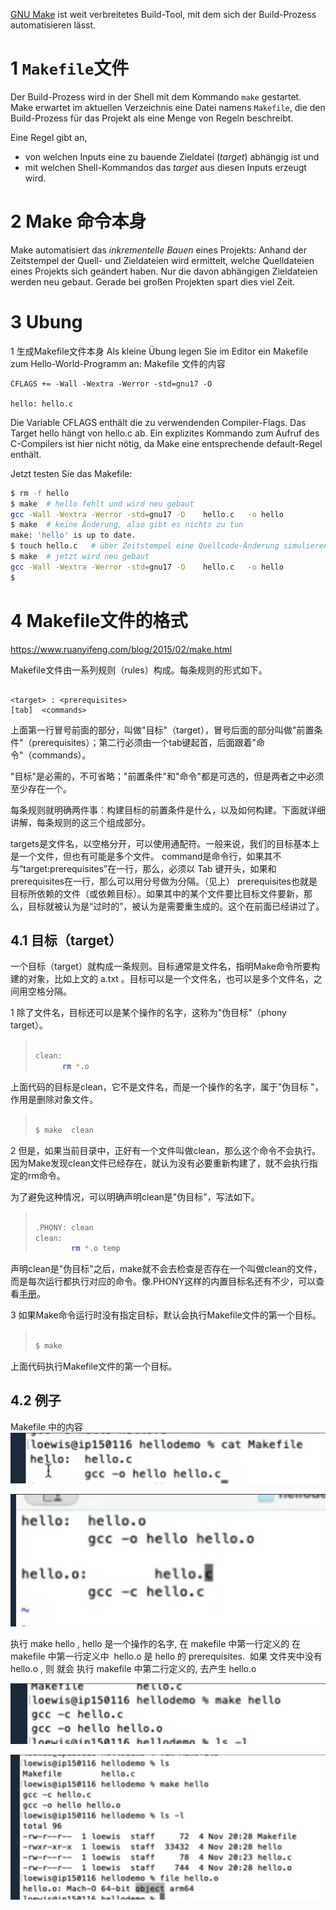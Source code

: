 
[GNU Make](https://www.gnu.org/software/make/) ist weit verbreitetes Build-Tool, mit dem sich der Build-Prozess automatisieren lässt.

# 1 `Makefile`文件 
Der Build-Prozess wird in der Shell mit dem Kommando `make` gestartet. Make erwartet im aktuellen Verzeichnis eine Datei namens `Makefile`, die den Build-Prozess für das Projekt als eine Menge von Regeln beschreibt. 

Eine Regel gibt an,
- von welchen Inputs eine zu bauende Zieldatei (_target_) abhängig ist und
- mit welchen Shell-Kommandos das _target_ aus diesen Inputs erzeugt wird.


# 2 Make 命令本身 
Make automatisiert das _inkrementelle Bauen_ eines Projekts: Anhand der Zeitstempel der Quell- und Zieldateien wird ermittelt, welche Quelldateien eines Projekts sich geändert haben. Nur die davon abhängigen Zieldateien werden neu gebaut. Gerade bei großen Projekten spart dies viel Zeit.


# 3 Ubung

1 生成Makefile文件本身
Als kleine Übung legen Sie im Editor ein Makefile zum Hello-World-Programm an:
Makefile 文件的内容
```
CFLAGS += -Wall -Wextra -Werror -std=gnu17 -O 

hello: hello.c
```

Die Variable CFLAGS enthält die zu verwendenden Compiler-Flags.
Das Target hello hängt von hello.c ab. Ein explizites Kommando zum Aufruf des C-Compilers ist hier nicht nötig, da Make eine entsprechende default-Regel enthält.


Jetzt testen Sie das Makefile:
```sh
$ rm -f hello
$ make  # hello fehlt und wird neu gebaut
gcc -Wall -Wextra -Werror -std=gnu17 -O    hello.c   -o hello
$ make  # keine Änderung, also gibt es nichts zu tun
make: 'hello' is up to date.
$ touch hello.c   # über Zeitstempel eine Quellcode-Änderung simulieren
$ make  # jetzt wird neu gebaut
gcc -Wall -Wextra -Werror -std=gnu17 -O    hello.c   -o hello
$
```



# 4 Makefile文件的格式
https://www.ruanyifeng.com/blog/2015/02/make.html


Makefile文件由一系列规则（rules）构成。每条规则的形式如下。

```

<target> : <prerequisites> 
[tab]  <commands>

```

上面第一行冒号前面的部分，叫做"目标"（target），冒号后面的部分叫做"前置条件"（prerequisites）；第二行必须由一个tab键起首，后面跟着"命令"（commands）。

"目标"是必需的，不可省略；"前置条件"和"命令"都是可选的，但是两者之中必须至少存在一个。

每条规则就明确两件事：构建目标的前置条件是什么，以及如何构建。下面就详细讲解，每条规则的这三个组成部分。

targets是文件名，以空格分开，可以使用通配符。一般来说，我们的目标基本上是一个文件，但也有可能是多个文件。
command是命令行，如果其不与“target:prerequisites”在一行，那么，必须以 Tab 键开头，如果和prerequisites在一行，那么可以用分号做为分隔。（见上）
prerequisites也就是目标所依赖的文件（或依赖目标）。如果其中的某个文件要比目标文件要新，那么，目标就被认为是“过时的”，被认为是需要重生成的。这个在前面已经讲过了。



## 4.1 目标（target）

一个目标（target）就构成一条规则。目标通常是文件名，指明Make命令所要构建的对象，比如上文的 a.txt 。目标可以是一个文件名，也可以是多个文件名，之间用空格分隔。


1 
除了文件名，目标还可以是某个操作的名字，这称为"伪目标"（phony target）。

> ```bash
> 
> clean:
>       rm *.o
> ```


上面代码的目标是clean，它不是文件名，而是一个操作的名字，属于"伪目标 "，作用是删除对象文件。

> ```bash
> 
> $ make  clean
> ```


2 
但是，如果当前目录中，正好有一个文件叫做clean，那么这个命令不会执行。因为Make发现clean文件已经存在，就认为没有必要重新构建了，就不会执行指定的rm命令。

为了避免这种情况，可以明确声明clean是"伪目标"，写法如下。

> ```bash
> 
> .PHONY: clean
> clean:
>         rm *.o temp
> ```

声明clean是"伪目标"之后，make就不会去检查是否存在一个叫做clean的文件，而是每次运行都执行对应的命令。像.PHONY这样的内置目标名还有不少，可以查看[手册](http://www.gnu.org/software/make/manual/html_node/Special-Targets.html#Special-Targets)。


3 
如果Make命令运行时没有指定目标，默认会执行Makefile文件的第一个目标。

> ```bash
> 
> $ make
> ```

上面代码执行Makefile文件的第一个目标。


## 4.2 例子 

Makefile 中的内容
![](images/Pasted%20image%2020241104231326.png)

![](images/Pasted%20image%2020241104231335.png)


执行 make hello , hello 是一个操作的名字, 在 makefile 中第一行定义的
在 makefile 中第一行定义中  hello.o 是 hello 的 prerequisites.  如果 文件夹中没有hello.o , 则 就会 执行 makefile 中第二行定义的, 去产生 hello.o

![](images/Pasted%20image%2020241104231347.png)

![](images/Pasted%20image%2020241104231353.png)



